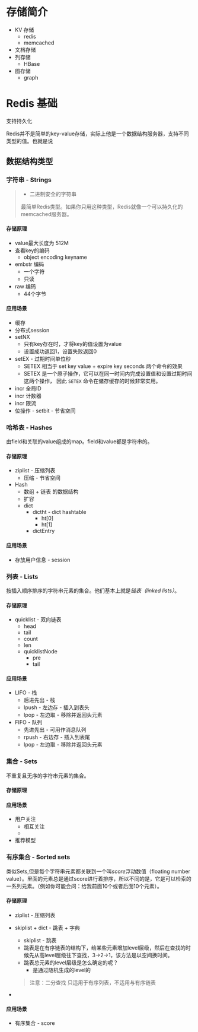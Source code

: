 # 存储简介

- KV 存储 
  - redis
  - memcached
- 文档存储
- 列存储
  - HBase
- 图存储
  - graph 



# Redis 基础

支持持久化

Redis并不是简单的key-value存储，实际上他是一个数据结构服务器，支持不同类型的值。也就是说

## 数据结构类型

### 字符串 - Strings

> - 二进制安全的字符串
>
> 最简单Redis类型。如果你只用这种类型，Redis就像一个可以持久化的memcached服务器。

#### 存储原理

- value最大长度为 512M
- 查看key的编码
  - object encoding keyname
- embstr 编码
  - 一个字符
  - 只读
- raw 编码
  - 44个字节

#### 应用场景

- 缓存
- 分布式session
- setNX
  - 只有key存在时，才将key的值设置为value
  - 设置成功返回1，设置失败返回0
- setEX - 过期时间单位秒
  - SETEX 相当于 set key value + expire key seconds 两个命令的效果
  - SETEX 是一个原子操作，它可以在同一时间内完成设置值和设置过期时间这两个操作， 因此 `SETEX` 命令在储存缓存的时候非常实用。
- incr 全局ID
- incr 计数器
- incr 限流
- 位操作 - setbit - 节省空间



### 哈希表 - Hashes

由field和关联的value组成的map。field和value都是字符串的。

#### 存储原理

- ziplist - 压缩列表
  - 压缩 - 节省空间
- Hash
  - 数组 + 链表 的数据结构
  - 扩容
  - dict
    - dictht - dict hashtable
      - ht[0]
      - ht[1]
    - dictEntry

#### 应用场景

- 存放用户信息 - session



### 列表 - Lists

按插入顺序排序的字符串元素的集合。他们基本上就是*链表（linked lists）*。

#### 存储原理

- quicklist - 双向链表
  - head
  - tail
  - count
  - len
  - quicklistNode
    - pre
    - tail

#### 应用场景

- LIFO - 栈
  - 后进先出 - 栈
  - lpush - 左边存 - 插入到表头
  - lpop - 左边取 - 移除并返回头元素
- FIFO - 队列
  - 先进先出 - 可用作消息队列
  - rpush - 右边存 - 插入到表尾
  - lpop - 左边取 - 移除并返回头元素

### 集合 - Sets

不重复且无序的字符串元素的集合。

#### 存储原理

#### 应用场景

- 用户关注
  - 相互关注
  - 
- 推荐模型

### 有序集合 - Sorted sets

类似Sets,但是每个字符串元素都关联到一个叫*score*浮动数值（floating number value）。里面的元素总是通过score进行着排序，所以不同的是，它是可以检索的一系列元素。（例如你可能会问：给我前面10个或者后面10个元素）。

#### 存储原理

- ziplist - 压缩列表

- skiplist + dict - 跳表 + 字典

  - skiplist - 跳表
  - 跳表是在有序链表的结构下，给某些元素增加level层级，然后在查找的时候先从高level层级往下查找，3->2->1，该方法是以空间换时间。
  - 跳表总元素的level层级是怎么确定的呢？
    - 是通过随机生成的level的

  > 注意：二分查找 只适用于有序列表，不适用与有序链表

- 

#### 应用场景

- 有序集合 - score